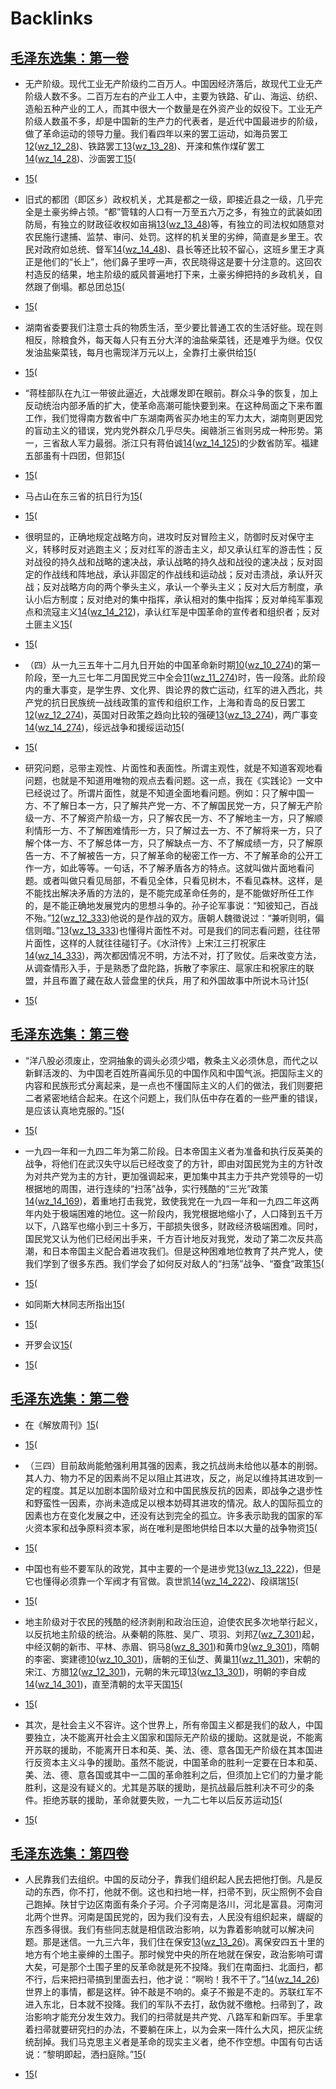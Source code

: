 
# Backlinks
## [毛泽东选集：第一卷](毛泽东选集：第一卷.md)
- 无产阶级。现代工业无产阶级约二百万人。中国因经济落后，故现代工业无产阶级人数不多。二百万左右的产业工人中，主要为铁路、矿山、海运、纺织、造船五种产业的工人，而其中很大一个数量是在外资产业的奴役下。工业无产阶级人数虽不多，却是中国新的生产力的代表者，是近代中国最进步的阶级，做了革命运动的领导力量。我们看四年以来的罢工运动，如海员罢工[12](12.md)([wz_12_28](wz_12_28.md))、铁路罢工[13](13.md)([wz_13_28](wz_13_28.md))、开滦和焦作煤矿罢工[14](14.md)([wz_14_28](wz_14_28.md))、沙面罢工[15](15.md)(

- [15](15.md)(

- 旧式的都团（即区乡）政权机关，尤其是都之一级，即接近县之一级，几乎完全是土豪劣绅占领。“都”管辖的人口有一万至五六万之多，有独立的武装如团防局，有独立的财政征收权如亩捐[13](13.md)([wz_13_48](wz_13_48.md))等，有独立的司法权如随意对农民施行逮捕、监禁、审问、处罚。这样的机关里的劣绅，简直是乡里王。农民对政府如总统、督军[14](14.md)([wz_14_48](wz_14_48.md))、县长等还比较不留心，这班乡里王才真正是他们的“长上”，他们鼻子里哼一声，农民晓得这是要十分注意的。这回农村造反的结果，地主阶级的威风普遍地打下来，土豪劣绅把持的乡政机关，自然跟了倒塌。都总团总[15](15.md)(

- [15](15.md)(

- 湖南省委要我们注意士兵的物质生活，至少要比普通工农的生活好些。现在则相反，除粮食外，每天每人只有五分大洋的油盐柴菜钱，还是难乎为继。仅仅发油盐柴菜钱，每月也需现洋万元以上，全靠打土豪供给[15](15.md)(

- [15](15.md)(

- “蒋桂部队在九江一带彼此逼近，大战爆发即在眼前。群众斗争的恢复，加上反动统治内部矛盾的扩大，使革命高潮可能快要到来。在这种局面之下来布置工作，我们觉得南方数省中广东湖南两省买办地主的军力太大，湖南则更因党的盲动主义的错误，党内党外群众几乎尽失。闽赣浙三省则另成一种形势。第一，三省敌人军力最弱。浙江只有蒋伯诚[14](14.md)([wz_14_125](wz_14_125.md))的少数省防军。福建五部虽有十四团，但郭[15](15.md)(

- [15](15.md)(

- 马占山在东三省的抗日行为[15](15.md)(

- [15](15.md)(

- 很明显的，正确地规定战略方向，进攻时反对冒险主义，防御时反对保守主义，转移时反对逃跑主义；反对红军的游击主义，却又承认红军的游击性；反对战役的持久战和战略的速决战，承认战略的持久战和战役的速决战；反对固定的作战线和阵地战，承认非固定的作战线和运动战；反对击溃战，承认歼灭战；反对战略方向的两个拳头主义，承认一个拳头主义；反对大后方制度，承认小后方制度；反对绝对的集中指挥，承认相对的集中指挥；反对单纯军事观点和流寇主义[14](14.md)([wz_14_212](wz_14_212.md))，承认红军是中国革命的宣传者和组织者；反对土匪主义[15](15.md)(

- [15](15.md)(

- （四）从一九三五年十二月九日开始的中国革命新时期[10](10.md)([wz_10_274](wz_10_274.md))的第一阶段，至一九三七年二月国民党三中全会[11](11.md)([wz_11_274](wz_11_274.md))时，告一段落。此阶段内的重大事变，是学生界、文化界、舆论界的救亡运动，红军的进入西北，共产党的抗日民族统一战线政策的宣传和组织工作，上海和青岛的反日罢工[12](12.md)([wz_12_274](wz_12_274.md))，英国对日政策之趋向比较的强硬[13](13.md)([wz_13_274](wz_13_274.md))，两广事变[14](14.md)([wz_14_274](wz_14_274.md))，绥远战争和援绥运动[15](15.md)(

- [15](15.md)(

- 研究问题，忌带主观性、片面性和表面性。所谓主观性，就是不知道客观地看问题，也就是不知道用唯物的观点去看问题。这一点，我在《实践论》一文中已经说过了。所谓片面性，就是不知道全面地看问题。例如：只了解中国一方、不了解日本一方，只了解共产党一方、不了解国民党一方，只了解无产阶级一方、不了解资产阶级一方，只了解农民一方、不了解地主一方，只了解顺利情形一方、不了解困难情形一方，只了解过去一方、不了解将来一方，只了解个体一方、不了解总体一方，只了解缺点一方、不了解成绩一方，只了解原告一方、不了解被告一方，只了解革命的秘密工作一方、不了解革命的公开工作一方，如此等等。一句话，不了解矛盾各方的特点。这就叫做片面地看问题。或者叫做只看见局部，不看见全体，只看见树木，不看见森林。这样，是不能找出解决矛盾的方法的，是不能完成革命任务的，是不能做好所任工作的，是不能正确地发展党内的思想斗争的。孙子论军事说：“知彼知己，百战不殆。”[12](12.md)([wz_12_333](wz_12_333.md))他说的是作战的双方。唐朝人魏徵说过：“兼听则明，偏信则暗。”[13](13.md)([wz_13_333](wz_13_333.md))也懂得片面性不对。可是我们的同志看问题，往往带片面性，这样的人就往往碰钉子。《水浒传》上宋江三打祝家庄[14](14.md)([wz_14_333](wz_14_333.md))，两次都因情况不明，方法不对，打了败仗。后来改变方法，从调查情形入手，于是熟悉了盘陀路，拆散了李家庄、扈家庄和祝家庄的联盟，并且布置了藏在敌人营盘里的伏兵，用了和外国故事中所说木马计[15](15.md)(

- [15](15.md)(

## [毛泽东选集：第三卷](毛泽东选集：第三卷.md)
- “洋八股必须废止，空洞抽象的调头必须少唱，教条主义必须休息，而代之以新鲜活泼的、为中国老百姓所喜闻乐见的中国作风和中国气派。把国际主义的内容和民族形式分离起来，是一点也不懂国际主义的人们的做法，我们则要把二者紧密地结合起来。在这个问题上，我们队伍中存在着的一些严重的错误，是应该认真地克服的。”[15](15.md)(

- [15](15.md)(

- 一九四一年和一九四二年为第二阶段。日本帝国主义者为准备和执行反英美的战争，将他们在武汉失守以后已经改变了的方针，即由对国民党为主的方针改为对共产党为主的方针，更加强调起来，更加集中其主力于共产党领导的一切根据地的周围，进行连续的“扫荡”战争，实行残酷的“三光”政策[14](14.md)([wz_14_169](wz_14_169.md))，着重地打击我党，致使我党在一九四一年和一九四二年这两年内处于极端困难的地位。这一阶段内，我党根据地缩小了，人口降到五千万以下，八路军也缩小到三十多万，干部损失很多，财政经济极端困难。同时，国民党又认为他们已经闲出手来，千方百计地反对我党，发动了第二次反共高潮，和日本帝国主义配合着进攻我们。但是这种困难地位教育了共产党人，使我们学到了很多东西。我们学会了如何反对敌人的“扫荡”战争、“蚕食”政策[15](15.md)(

- [15](15.md)(

- 如同斯大林同志所指出[15](15.md)(

- [15](15.md)(

- 开罗会议[15](15.md)(

- [15](15.md)(

## [毛泽东选集：第二卷](毛泽东选集：第二卷.md)
- 在《解放周刊》[15](15.md)(

- [15](15.md)(

- （三四）目前敌尚能勉强利用其强的因素，我之抗战尚未给他以基本的削弱。其人力、物力不足的因素尚不足以阻止其进攻，反之，尚足以维持其进攻到一定的程度。其足以加剧本国阶级对立和中国民族反抗的因素，即战争之退步性和野蛮性一因素，亦尚未造成足以根本妨碍其进攻的情况。敌人的国际孤立的因素也方在变化发展之中，还没有达到完全的孤立。许多表示助我的国家的军火资本家和战争原料资本家，尚在唯利是图地供给日本以大量的战争物资[15](15.md)(

- [15](15.md)(

- 中国也有些不要军队的政党，其中主要的一个是进步党[13](13.md)([wz_13_222](wz_13_222.md))，但是它也懂得必须靠一个军阀才有官做。袁世凯[14](14.md)([wz_14_222](wz_14_222.md))、段祺瑞[15](15.md)(

- [15](15.md)(

- 地主阶级对于农民的残酷的经济剥削和政治压迫，迫使农民多次地举行起义，以反抗地主阶级的统治。从秦朝的陈胜、吴广、项羽、刘邦[7](7.md)([wz_7_301](wz_7_301.md))起，中经汉朝的新市、平林、赤眉、铜马[8](8.md)([wz_8_301](wz_8_301.md))和黄巾[9](9.md)([wz_9_301](wz_9_301.md))，隋朝的李密、窦建德[10](10.md)([wz_10_301](wz_10_301.md))，唐朝的王仙芝、黄巢[11](11.md)([wz_11_301](wz_11_301.md))，宋朝的宋江、方腊[12](12.md)([wz_12_301](wz_12_301.md))，元朝的朱元璋[13](13.md)([wz_13_301](wz_13_301.md))，明朝的李自成[14](14.md)([wz_14_301](wz_14_301.md))，直至清朝的太平天国[15](15.md)(

- [15](15.md)(

- 其次，是社会主义不容许。这个世界上，所有帝国主义都是我们的敌人，中国要独立，决不能离开社会主义国家和国际无产阶级的援助。这就是说，不能离开苏联的援助，不能离开日本和英、美、法、德、意各国无产阶级在其本国进行反资本主义斗争的援助。虽然不能说，中国革命的胜利一定要在日本和英、美、法、德、意各国或其中一二国的革命胜利之后，但须加上它们的力量才能胜利，这是没有疑义的。尤其是苏联的援助，是抗战最后胜利决不可少的条件。拒绝苏联的援助，革命就要失败，一九二七年以后反苏运动[15](15.md)(

- [15](15.md)(

## [毛泽东选集：第四卷](毛泽东选集：第四卷.md)
- 人民靠我们去组织。中国的反动分子，靠我们组织起人民去把他打倒。凡是反动的东西，你不打，他就不倒。这也和扫地一样，扫帚不到，灰尘照例不会自己跑掉。陕甘宁边区南面有条介子河。介子河南是洛川，河北是富县。河南河北两个世界。河南是国民党的，因为我们没有去，人民没有组织起来，龌龊的东西多得很。我们有些同志就是相信政治影响，以为靠着影响就可以解决问题。那是迷信。一九三六年，我们住在保安[13](13.md)([wz_13_26](wz_13_26.md))。离保安四五十里的地方有个地主豪绅的土围子。那时候党中央的所在地就在保安，政治影响可谓大矣，可是那个土围子里的反革命就是死不投降。我们在南面扫、北面扫，都不行，后来把扫帚搞到里面去扫，他才说：“啊哟！我不干了。”[14](14.md)([wz_14_26](wz_14_26.md))世界上的事情，都是这样。钟不敲是不响的。桌子不搬是不走的。苏联红军不进入东北，日本就不投降。我们的军队不去打，敌伪就不缴枪。扫帚到了，政治影响才能充分发生效力。我们的扫帚就是共产党、八路军和新四军。手里拿着扫帚就要研究扫的办法，不要躺在床上，以为会来一阵什么大风，把灰尘统统刮掉。我们马克思主义者是革命的现实主义者，绝不作空想。中国有句古话说：“黎明即起，洒扫庭除。”[15](15.md)(

- [15](15.md)(

